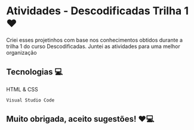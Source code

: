 # Atividades - Descodificadas Trilha 1 ❤️

Criei esses projetinhos com base nos conhecimentos obtidos durante a trilha 1 do curso Descodificadas.
Juntei as atividades para uma melhor organização

## Tecnologias 💻
HTML & CSS

```
Visual Studio Code
```

## Muito obrigada, aceito sugestões! ❤️💻
